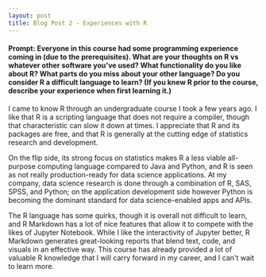 ```yaml
---
layout: post
title: Blog Post 2 - Experiences with R
---
```


#### Prompt: Everyone in this course had some programming experience coming in (due to the prerequisites).  What are your thoughts on R vs whatever other software you've used?  What functionality do you like about R?  What parts do you miss about your other language?  Do you consider R a difficult language to learn? (If you knew R prior to the course, describe your experience when first learning it.)

I came to know R through an undergraduate course I took a few years ago. I like that R is a scripting language that does not require a compiler, though that characteristic can slow it down at times. I appreciate that R and its packages are free, and that R is generally at the cutting edge of statistics research and development.

On the flip side, its strong focus on statistics makes R a less viable all-purpose computing language compared to Java and Python, and R is seen as not really production-ready for data science applications. At my company, data science research is done through a combination of R, SAS, SPSS, and Python; on the application development side however Python is becoming the dominant standard for data science-enabled apps and APIs.

The R language has some quirks, though it is overall not difficult to learn, and R Markdown has a lot of nice features that allow it to compete with the likes of Jupyter Notebook. While I like the interactivity of Jupyter better, R Markdown generates great-looking reports that blend text, code, and visuals in an effective way. This course has already provided a lot of valuable R knowledge that I will carry forward in my career, and I can't wait to learn more.
